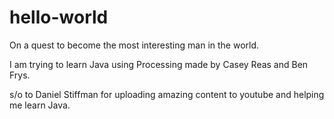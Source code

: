 # hello-world
On a quest to become the most interesting man in the world. 

I am trying to learn Java using Processing made by Casey Reas and Ben Frys. 

s/o to Daniel Stiffman for uploading amazing content to youtube and helping me learn Java.
